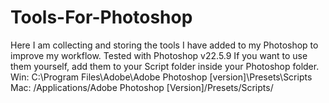 # Tools-For-Photoshop
Here I am collecting and storing the tools I have added to my Photoshop to improve my workflow.
Tested with Photoshop v22.5.9
If you want to use them yourself, add them to your Script folder inside your Photoshop folder.
Win: C:\Program Files\Adobe\Adobe Photoshop [version]\Presets\Scripts\
Mac: /Applications/Adobe Photoshop [Version]/Presets/Scripts/

